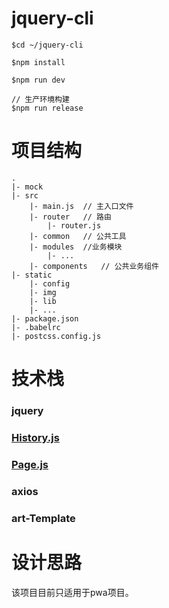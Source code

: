 # jquery-cli

    $cd ~/jquery-cli

    $npm install

    $npm run dev

    // 生产环境构建
    $npm run release

# 项目结构
    .
    |- mock
    |- src
        |- main.js  // 主入口文件
        |- router   // 路由
            |- router.js
        |- common   // 公共工具
        |- modules  //业务模块
            |- ...
        |- components   // 公共业务组件
    |- static
        |- config
        |- img
        |- lib
        |- ...
    |- package.json
    |- .babelrc
    |- postcss.config.js

# 技术栈 
### jquery
### [History.js](https://github.com/browserstate/history.js)
### [Page.js](https://github.com/visionmedia/page.js)
### axios
### art-Template

# 设计思路

该项目目前只适用于pwa项目。

